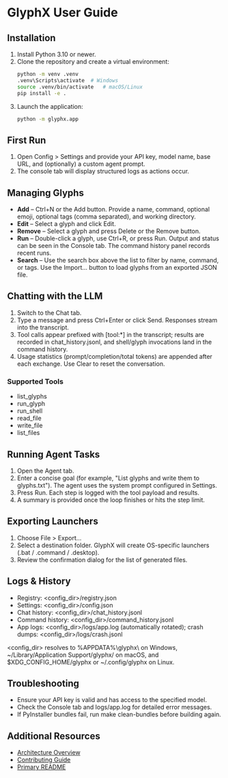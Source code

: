 # GlyphX User Guide

## Installation

1. Install Python 3.10 or newer.
2. Clone the repository and create a virtual environment:
   ```bash
   python -m venv .venv
   .venv\Scripts\activate  # Windows
   source .venv/bin/activate   # macOS/Linux
   pip install -e .
   ```
3. Launch the application:
   ```bash
   python -m glyphx.app
   ```

## First Run

1. Open Config > Settings and provide your API key, model name, base URL, and (optionally) a custom agent prompt.
2. The console tab will display structured logs as actions occur.

## Managing Glyphs

- **Add** – Ctrl+N or the Add button. Provide a name, command, optional emoji, optional tags (comma separated), and working directory.
- **Edit** – Select a glyph and click Edit.
- **Remove** – Select a glyph and press Delete or the Remove button.
- **Run** – Double-click a glyph, use Ctrl+R, or press Run. Output and status can be seen in the Console tab. The command history panel records recent runs.
- **Search** – Use the search box above the list to filter by name, command, or tags. Use the Import... button to load glyphs from an exported JSON file.

## Chatting with the LLM

1. Switch to the Chat tab.
2. Type a message and press Ctrl+Enter or click Send. Responses stream into the transcript.
3. Tool calls appear prefixed with [tool:*] in the transcript; results are recorded in chat_history.jsonl, and shell/glyph invocations land in the command history.
4. Usage statistics (prompt/completion/total tokens) are appended after each exchange. Use Clear to reset the conversation.

### Supported Tools

- list_glyphs
- run_glyph
- run_shell
- read_file
- write_file
- list_files

## Running Agent Tasks

1. Open the Agent tab.
2. Enter a concise goal (for example, "List glyphs and write them to glyphs.txt"). The agent uses the system prompt configured in Settings.
3. Press Run. Each step is logged with the tool payload and results.
4. A summary is provided once the loop finishes or hits the step limit.

## Exporting Launchers

1. Choose File > Export...
2. Select a destination folder. GlyphX will create OS-specific launchers (.bat / .command / .desktop).
3. Review the confirmation dialog for the list of generated files.

## Logs & History

- Registry: <config_dir>/registry.json
- Settings: <config_dir>/config.json
- Chat history: <config_dir>/chat_history.jsonl
- Command history: <config_dir>/command_history.jsonl
- App logs: <config_dir>/logs/app.log (automatically rotated); crash dumps: <config_dir>/logs/crash.jsonl

<config_dir> resolves to %APPDATA%\glyphx\ on Windows, ~/Library/Application Support/glyphx/ on macOS, and $XDG_CONFIG_HOME/glyphx or ~/.config/glyphx on Linux.

## Troubleshooting

- Ensure your API key is valid and has access to the specified model.
- Check the Console tab and logs/app.log for detailed error messages.
- If PyInstaller bundles fail, run make clean-bundles before building again.

## Additional Resources

- [Architecture Overview](ARCHITECTURE.md)
- [Contributing Guide](CONTRIBUTING.md)
- [Primary README](../README.md)